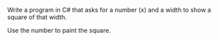 Write a program in C# that asks for a number (x) and a width to show a square of that width.

Use the number to paint the square.
